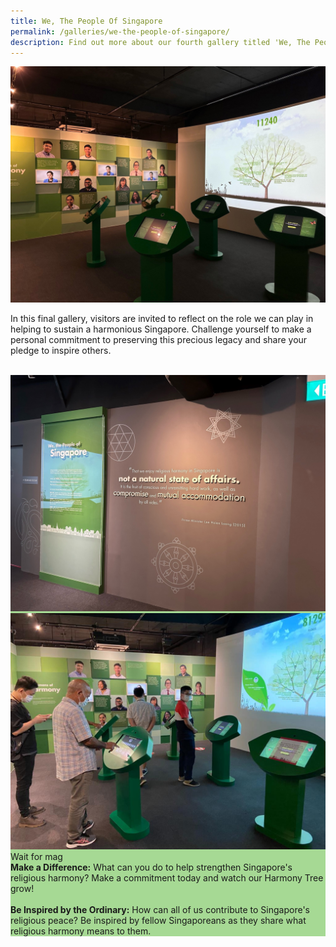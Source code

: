```yaml
---
title: We, The People Of Singapore
permalink: /galleries/we-the-people-of-singapore/
description: Find out more about our fourth gallery titled 'We, The People Of Singapore'.
---
```

![Gallery 4 - Talking Heads](/images/Gallery%204%20Talking%20Heads.jpg)

In this final gallery, visitors are invited to reflect on the role we can play in helping to sustain a harmonious Singapore. Challenge yourself to make a personal commitment to preserving this precious legacy and share your pledge to inspire others.<br><br>

<div class="row" style="background:#a6d994;">
<div class="col is-6"><img src="/images/Gallery%204%20(1).jpg" alt="Gallery 4">
	</div>
	<div class="col is-6"><img src="/images/Gallery%204.jpg" alt="Gallery 4 Interaction">
	</div>
	</div>

<div class="row" style="background:#a6d994;">
<div class="col is-4">
	Wait for mag
	</div>
	<div class="col is-8"><b>Make a Difference:</b>  What can you do to help strengthen Singapore's religious harmony? Make a commitment today and watch our Harmony Tree grow! <br><br><b>Be Inspired by the Ordinary:</b> How can all of us contribute to Singapore's religious peace? Be inspired by fellow Singaporeans as they share what religious harmony means to them.</div></div>